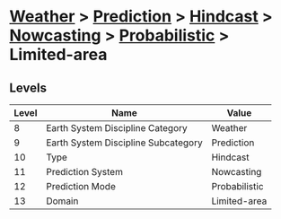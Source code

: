 # [Weather](../../../../..) > [Prediction](../../../..) > [Hindcast](../../..) > [Nowcasting](../..) > [Probabilistic](..) > Limited-area

## Levels

| Level | Name | Value |
|-----|-----|-----|
| 8 | Earth System Discipline Category | Weather |
| 9 | Earth System Discipline Subcategory | Prediction |
| 10 | Type | Hindcast |
| 11 | Prediction System | Nowcasting |
| 12 | Prediction Mode | Probabilistic |
| 13 | Domain | Limited-area |
